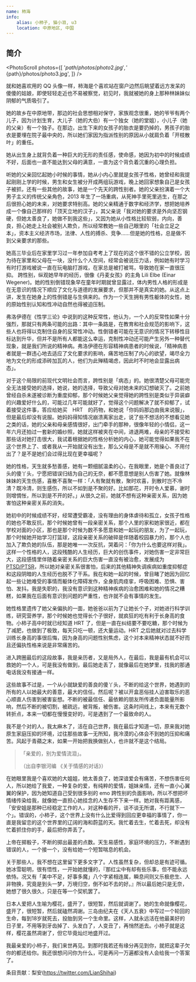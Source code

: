 ```yaml
---
name: 柿海
info:
    alias: 小柿子, 猫小泪, u3 
    location: 中原地区, 中国
---
```


## 简介

<PhotoScroll photos={[
'${path}/photos/photo2.jpg',
'${path}/photos/photo3.jpg',
]} />

就和她喜欢用的 QQ 头像一样，柿海是个喜欢站在窗户边然后眺望着远方发呆的傻傻的姑娘，即使轻轻走近也不易被察觉，初见时，我就被她的身上那种林妹妹似阴郁的气质吸引了。

她的故乡在中原地带，那边的社会思想相对保守，家族观念很重，她的爷爷有两个儿子，因为计划生育，大儿子（她的大伯）有一个独女（她的堂姐），小儿子（她的父亲）有一个独子。在那边，出生下来的女孩子的胎衣是要扔掉的，男孩子的胎衣是要埋在院子最中央的，所以她们家因为指派性别的原因从小就肩负着「开枝散叶」的重任。

她从出生身上就背负着一种巨大的无形的责任感，使命感，她因为初中的时候成绩不好，后面也一直不能达到父母的满意，一直为这个背负着沉重的心理负担。

听她的父亲回忆起她小时候的事情，她从小内心里就是女孩子性格，她曾经和我提起刚刚上学的时候，男生和女生被分开成两组玩游戏，晚上她回家想象自己是女孩子被抓，还有一些其他的故事，她是一个先天的跨性别者。她的父亲扮演着一个大男子主义的传统父亲角色，2013 年生了一场重病，从死神手里死里逃生，在那之后很担心她的未来，对她要求特别高。她的父亲精通于数字和经济学，想把她培养成一个像自己那样的「顶天立地的汉子」，其父亲说「我对她的要求是外向坚忍钢硬，但她太善良了，她做不到我这些」，又因为她从小性格比较软弱，内向，善良，担心她走上社会被别人欺负，所以经常教她一些自己眼里的「社会立足之本」，资本主义经济市场，法律、人性的搏杀、竞争……但是她的性格，总是做不到父亲要求的那些。

她高三毕业后在家里学习过一年参加自考考上了现在的这个很不错的公立学校，因为待在家里和父母在一块，没什么个人空间，经常会被说压力话，例如她有时学习有时打游戏被说一直在玩电脑打游戏，在家总是被打被骂，导致她在家一直很压抑。
跨性别，纵观她早年的经历，很像《丹麦女孩》的主角 Lili Elbe (Einar Wegener)。她的性别倒错现象早在童年时期就曾显露过，体内男性人格的形成是在无意识的情况下顺应了文化与道德的发展要求，但那并不是真实的她。从这点上讲，发生在她身上的性倒错是与生俱来的。作为一个天生拥有男性躯体的女性，她的原始性别认知和性冲动自然也得被迫压制。

弗洛伊德在《性学三论》中说到的这种反常性，他认为，一个人的反常性如果十分强烈，那就只有两条可能的出路：其中一条路是，在教育和社会规范的影响下，这些人也将得以克制住自身的反常性冲动。性倒错者可能在无意识的情况下转移性目标达到升华，但并不是所有人都能这么幸运，克制性冲动还可能产生另外一种替代现象，就是我们所说的精神病。弗洛伊德在形容精神病患者的时候说，「精神病患者就是一群违心地去适应了文化要求的影响，痛苦地压制了内心的欲望，竭尽全力地为文化的形成添砖加瓦的人，他们为此殚精竭虑，因此时不时地会显露出病态」。 

对于这个局限的前现代文明社会而言，跨性别是「病态」的。她很清楚父母可能完全无法接受她的选择，她说，她的选择，导致父母对她未来的幻想破灭了。之前她曾经自杀未遂被诊断为重度抑郁，那个时候她父亲觉得她的跨性别是类似于异装癖的兴趣爱好什么的，可能过几年可能就好了，觉得这个问题解决了就不抑郁了，试着接受这件事，答应给她买　HRT　的药物，和她说「你妈妈那边由我来说服」，但是最后却没有说服。她妈妈得知情况崩溃离家出走，说了些不想活的不想看见她之类的话，她的父亲和母亲感情很好，出门牵手的那种，很像年轻的小情侣，这一年六月还拍过一套新的婚纱照，她就这样被夹在中间，进退两难，母亲的不接受和那些话对她打击很大，我试着根据她的性格分析她的内心，她可能觉得如果我不在这个世界上了、或者我从一开始就没有出生，那么父母是不是就不用操心、不用付出了？是不是她们会过得比现在更幸福呢？

她的性格，天生就多愁善感，她有一颗细腻温柔的心，在我眼里，她是个善良过了头的傻丫头，宁愿把错误归结为自己的无奈，都不愿意想是别人伤害了她。就像林妹妹的天生伤感，喜散不喜聚一样：「人有聚就有散，聚时欢喜，到散时岂不冷清？既冷清，则生感伤，所以不如到是不聚的好。比如那花，开时令人爱慕，谢时则增惆怅，所以到是不开的好。」从很久之前，她就不想有这种亲密关系，因为她害怕这种亲密关系的消失。

她初中的时候成绩不好，经常遭受霸凌，没有理由的身体虐待和孤立，女孩子性格的她也不敢反抗，那个时候她曾有一段亲密关系，那个人里的家和她家很近，都在学校对面的小区，那也是那个时候为数不多愿意和她一起玩的朋友，为了一起玩，那个时候她开始学习打篮球，这段亲密关系的破碎是伴随着校园暴力的，那个人也加入了欺负她的队伍，那是她唯一一次反抗，哭着问：「你为什么也要这样对我」。这样一个性格的人，这段残酷的人生经历，巨大的创伤事件，对她伤害一定非常巨大，这段感情里伴随着亲密关系的巨大伤害一直没有被治愈，发展成为 [PTSD/PTSR](https://zh.wikipedia.org/wiki/%E5%89%B5%E5%82%B7%E5%BE%8C%E5%A3%93%E5%8A%9B%E7%97%87)，所以她对亲密关系很害怕，后来的其他精神失调疾病如重度抑郁症和这段阴暗的人生经历也脱不了干系。我在和她一起的时候，曾目睹了她因为回忆起一些让她难受的事情而躯体化障碍发作，全身肌肉痉挛，呼吸困难、恐惧、害怕、发抖。我是失职的，我没有意识到这种精神疾病的治愈困难和她的情况之糟糕，如果我在后面有意识到问题的严重性，也许就不会有事情的发生。

她性格里遗传了她父亲偏执的一面，她爸爸以前为了让她长个子，对她进行科学训练，研究营养学，那个时候她也觉得长个子很好，就疯狂的吃有利于长身高的食物。小柿子高中时就已经知道 HRT 了，但是一直在纠结要不要吃糖，那个时候为了减肥，也做到了极致，每天只吃一顿，还大量运动。HRT 之后她就对过去科学训练长身高的事很后悔，因为身高的问题性别焦虑，这个对本来精神状态就不好而且还偏执性格来说是非常痛苦的。

进入跨圈最后的这段故事，我是亲历者，又是局外人，在最后，我是最有机会可以救她的一个人，可是我没有做到，最后她走丢了，就像最后在她梦里，找我的那通电话我没有接通一样。

这些故事不过是，一个从小就缺爱的善良的傻丫头，不断的给这个世界，她遇到的所有的人以她最大的善意，最大的信任。然后呢？被以开盒恶俗挂人迫害取乐的恶心顺直人伤害到被害妄想。不断的被最信任、最依赖的朋友所传递负面能量所影响，然后不断的被切割，被疏远，被背叛，被伤害。这条时间线上，本来有无数个转折点，本来一切都在慢慢变好的，可是遇到了一个最致命的人。

我不是个对的人，我太麻木了，活在自己世界，我在最后才知道一切，原来我对她原生家庭压抑的环境，过往那些故事一无所知，我冷漠的心体会不到她的压抑和痛苦。风起于青蘋之末，如果一开始把我换做别人，也许就不是这个结局。

> 「亲爱的，别为爱情流泪」。
>
> （出自李银河编 《关于情感的对话》）

在她眼里我是个喜欢她的大姐姐，她太善良了，她深谙爱会有痛苦，不想伤害任何人，所以她给了我爱，一种复杂的爱，有纯粹的爱情，姐妹亲情，还有一直小心翼翼的保护，因为她知道自己受到很多别的 emo 跨性别的负面影响，所以不想把坏情绪传染给我，就像她一直担心她挂念的人生存不下来一样。她对我有距离感，「安安姐是那种已经稳定工作的人，对这种看的开，谈不谈无所谓，不行就下一个」。错误的，小柿子，这个世界上没有什么比爱得到回应更幸福的事情了，你一直是我留恋的这个世界里的辽阔的海和蔚蓝的天。我忙着去生，忙着去死，却没有忙着抓住你的手，最后把你弄丢了。

上帝在掷骰子，不断的掷出最差的点数。天生易感性，家庭环境的压力，不断遇到错误的人，一个接一个，没有给她一个短暂喘息的机会。

关于那些人，我不想在这里留下更多文字了。人性虽然复杂，但却总是有迹可循。她冰雪聪明，很有悟性，一开始她就懂的，『那红尘中有却有些乐事，但不能永远依恃。况又有「美中不足，好事多魔」八个字紧相连属，瞬息间则又乐极悲生、人非物换，究竟是到头一梦，万境归空，倒不如不去的好。』所以最后她只是无奈，她想了很久很久，只是在等一个契机罢了。

日本人爱把人生喻为樱花，盛开了，很短暂，然后就调谢了。她的生命就像樱花，盛开了，很短暂，然后就磕然凋谢。三岛由纪夫在《天人五衰》中写过一个轮回的生命，每到18岁就死去，投胎到另一个生命里。这样，人就永远活在他最美好的日子里，不用等到牙齿掉了、头发白了，人变丑了，再悄然逝去。小柿子就是这样，樱花虽然凋谢了，但它毕竟灿烂地盛开过。

我最亲爱的小柿子，我们来世再见。到那时我若还有缘分再见到你，就把这辈子欠你的都还给你。我还很想问问你为什么，可是再问一万遍都没有人会给我一个答案了。

条目贡献：梨安(https://twitter.com/LianShihai)

